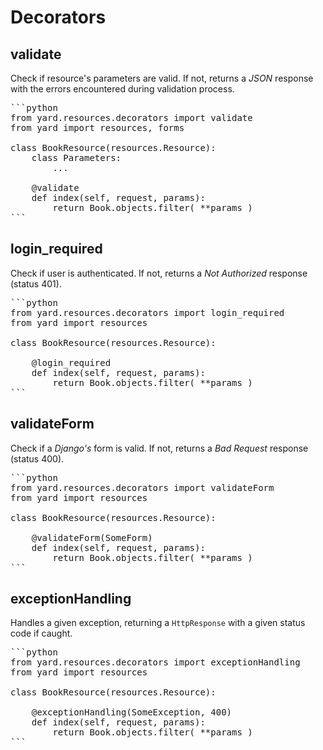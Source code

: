 # Decorators


## validate

Check if resource's parameters are valid. If not, returns a *JSON* response with the errors encountered during validation process. 

<pre>
```python
from yard.resources.decorators import validate
from yard import resources, forms

class BookResource(resources.Resource):
    class Parameters:
        ...

    @validate
    def index(self, request, params):
        return Book.objects.filter( **params )
```
</pre>


## login_required

Check if user is authenticated. If not, returns a *Not Authorized* response (status 401).

<pre>
```python
from yard.resources.decorators import login_required
from yard import resources

class BookResource(resources.Resource):

    @login_required
    def index(self, request, params):
        return Book.objects.filter( **params )
```
</pre>


## validateForm

Check if a *Django's* form is valid. If not, returns a *Bad Request* response (status 400).

<pre>
```python
from yard.resources.decorators import validateForm
from yard import resources

class BookResource(resources.Resource):

    @validateForm(SomeForm)
    def index(self, request, params):
        return Book.objects.filter( **params )
```
</pre>


## exceptionHandling

Handles a given exception, returning a `HttpResponse` with a given status code if caught.

<pre>
```python
from yard.resources.decorators import exceptionHandling
from yard import resources

class BookResource(resources.Resource):

    @exceptionHandling(SomeException, 400)
    def index(self, request, params):
        return Book.objects.filter( **params )
```
</pre>
